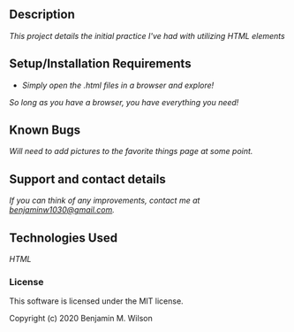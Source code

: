 ## Description

_This project details the initial practice I've had with utilizing HTML elements_

## Setup/Installation Requirements

* _Simply open the .html files in a browser and explore!_

_So long as you have a browser, you have everything you need!_

## Known Bugs

_Will need to add pictures to the favorite things page at some point._

## Support and contact details

_If you can think of any improvements, contact me at benjaminw1030@gmail.com._

## Technologies Used

_HTML_

### License

This software is licensed under the MIT license.

Copyright (c) 2020 Benjamin M. Wilson